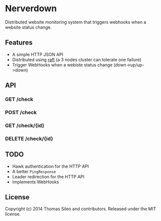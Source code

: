 # Nerverdown

Distributed website monitoring system that triggers webhooks when a website status change.

## Features

- A simple HTTP JSON API
- Distributed using [raft](https://github.com/hashicorp/raft) (a 3 nodes cluster can tolerate one failure)
- Trigger WebHooks when a webiste status change (down->up/up->down)

## API

### GET /check

### POST /check

### GET /check/{id}

### DELETE /check/{id}

## TODO

- Hawk authentication for the HTTP API
- A better ``PingResponse``
- Leader redirection for the HTTP API
- Implements WebHooks

## License

Copyright (c) 2014 Thomas Sileo and contributors. Released under the MIT license.
